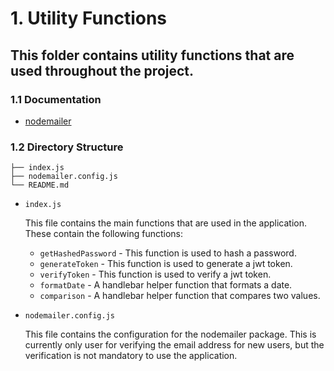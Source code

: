 # 1. Utility Functions

## This folder contains utility functions that are used throughout the project.

### 1.1 Documentation

- [nodemailer](https://nodemailer.com/about/)

### 1.2 Directory Structure

```
├── index.js
├── nodemailer.config.js
└── README.md
```

- `index.js`

  This file contains the main functions that are used in the application. These contain the following functions:

  - `getHashedPassword` - This function is used to hash a password.
  - `generateToken` - This function is used to generate a jwt token.
  - `verifyToken` - This function is used to verify a jwt token.
  - `formatDate` - A handlebar helper function that formats a date.
  - `comparison` - A handlebar helper function that compares two values.

- `nodemailer.config.js`

  This file contains the configuration for the nodemailer package. This is currently only user for verifying the email address for new users, but the verification is not mandatory to use the application.
